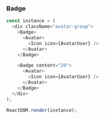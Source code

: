 ### Badge

<!--start-code-->

```js
const instance = (
  <div className="avatar-group">
    <Badge>
      <Avatar>
        <Icon icon={AvatarUser} />
      </Avatar>
    </Badge>

    <Badge content="20">
      <Avatar>
        <Icon icon={AvatarUser} />
      </Avatar>
    </Badge>
  </div>
);

ReactDOM.render(instance);
```

<!--end-code-->
